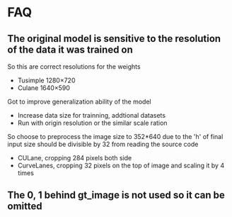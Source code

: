 # FAQ

## The original model is sensitive to the resolution of the data it was trained on
    
So this are correct resolutions for the weights

- Tusimple 1280×720
- Culane 1640×590
    
Got to improve generalization ability of the model

- Increase data size for trainning, addtional datasets
- Run with origin resolution or the similar scale ration
    
So choose to preprocess the image size to 352*640 due to the 'h' of final input size should be divisible by 32 from reading the source code

- CULane, cropping 284 pixels both side
- CurveLanes, cropping 32 pixels on the top of image and scaling it by 4 times
    
## The 0, 1 behind gt_image is not used so it can be omitted